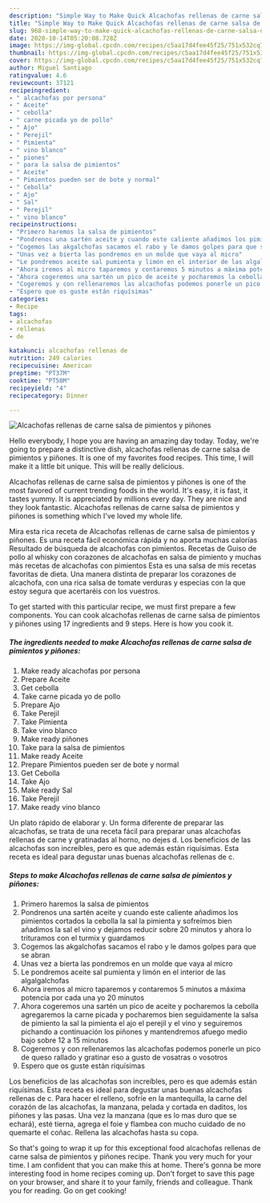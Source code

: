 ```yaml
---
description: "Simple Way to Make Quick Alcachofas rellenas de carne salsa de pimientos y piñones"
title: "Simple Way to Make Quick Alcachofas rellenas de carne salsa de pimientos y piñones"
slug: 968-simple-way-to-make-quick-alcachofas-rellenas-de-carne-salsa-de-pimientos-y-pinones
date: 2020-10-14T05:20:08.728Z
image: https://img-global.cpcdn.com/recipes/c5aa17d4fee45f25/751x532cq70/alcachofas-rellenas-de-carne-salsa-de-pimientos-y-pinones-foto-principal.jpg
thumbnail: https://img-global.cpcdn.com/recipes/c5aa17d4fee45f25/751x532cq70/alcachofas-rellenas-de-carne-salsa-de-pimientos-y-pinones-foto-principal.jpg
cover: https://img-global.cpcdn.com/recipes/c5aa17d4fee45f25/751x532cq70/alcachofas-rellenas-de-carne-salsa-de-pimientos-y-pinones-foto-principal.jpg
author: Miguel Santiago
ratingvalue: 4.6
reviewcount: 37121
recipeingredient:
- " alcachofas por persona"
- " Aceite"
- " cebolla"
- " carne picada yo de pollo"
- " Ajo"
- " Perejil"
- " Pimienta"
- " vino blanco"
- " piones"
- " para la salsa de pimientos"
- " Aceite"
- " Pimientos pueden ser de bote y normal"
- " Cebolla"
- " Ajo"
- " Sal"
- " Perejil"
- " vino blanco"
recipeinstructions:
- "Primero haremos la salsa de pimientos"
- "Pondrenos una sartén aceite y cuando este caliente añadimos los pimientos cortados la cebolla la sal la pimienta y sofreímos bien añadimos la sal el vino y dejamos reducir sobre 20 minutos y ahora lo trituramos con el turmix y guardamos"
- "Cogemos las akgalchofas sacamos el rabo y le damos golpes para que se abran"
- "Unas vez a bierta las pondremos en un molde que vaya al micro"
- "Le pondremos aceite sal pumienta y limón en el interior de las algalgalchofas"
- "Ahora iremos al micro taparemos y contaremos 5 minutos a máxima potencia por cada una yo 20 minutos"
- "Ahora cogeremos una sartén un pico de aceite y pocharemos la cebolla agregaremos la carne picada y pocharemos bien seguidamente la salsa de pimiento la sal la pimienta el ajo el perejil y el vino y seguiremos pichando a continuación los piñones y mantendremos afuego medio bajo sobre 12 a 15 minutos"
- "Cogeremos y con rellenaremos las alcachofas podemos ponerle un pico de queso rallado y gratinar eso a gusto de vosatras o vosotros"
- "Espero que os guste están riquísimas"
categories:
- Recipe
tags:
- alcachofas
- rellenas
- de

katakunci: alcachofas rellenas de 
nutrition: 249 calories
recipecuisine: American
preptime: "PT37M"
cooktime: "PT50M"
recipeyield: "4"
recipecategory: Dinner

---
```



![Alcachofas rellenas de carne salsa de pimientos y piñones](https://img-global.cpcdn.com/recipes/c5aa17d4fee45f25/751x532cq70/alcachofas-rellenas-de-carne-salsa-de-pimientos-y-pinones-foto-principal.jpg)

Hello everybody, I hope you are having an amazing day today. Today, we're going to prepare a distinctive dish, alcachofas rellenas de carne salsa de pimientos y piñones. It is one of my favorites food recipes. This time, I will make it a little bit unique. This will be really delicious.

Alcachofas rellenas de carne salsa de pimientos y piñones is one of the most favored of current trending foods in the world. It's easy, it is fast, it tastes yummy. It is appreciated by millions every day. They are nice and they look fantastic. Alcachofas rellenas de carne salsa de pimientos y piñones is something which I've loved my whole life.

Mira esta rica receta de Alcachofas rellenas de carne salsa de pimientos y piñones. Es una receta fácil económica rápida y no aporta muchas calorías Resultado de búsqueda de alcachofas con pimientos. Recetas de Guiso de pollo al whisky con corazones de alcachofas en salsa de pimiento y muchas más recetas de alcachofas con pimientos Esta es una salsa de mis recetas favoritas de dieta. Una manera distinta de preparar los corazones de alcachofa, con una rica salsa de tomate verduras y especias con la que estoy segura que acertaréis con los vuestros.


To get started with this particular recipe, we must first prepare a few components. You can cook alcachofas rellenas de carne salsa de pimientos y piñones using 17 ingredients and 9 steps. Here is how you cook it.

<!--inarticleads1-->

##### The ingredients needed to make Alcachofas rellenas de carne salsa de pimientos y piñones:

1. Make ready  alcachofas por persona
1. Prepare  Aceite
1. Get  cebolla
1. Take  carne picada yo de pollo
1. Prepare  Ajo
1. Take  Perejil
1. Take  Pimienta
1. Take  vino blanco
1. Make ready  piñones
1. Take  para la salsa de pimientos
1. Make ready  Aceite
1. Prepare  Pimientos pueden ser de bote y normal
1. Get  Cebolla
1. Take  Ajo
1. Make ready  Sal
1. Take  Perejil
1. Make ready  vino blanco


Un plato rápido de elaborar y. Un forma diferente de preparar las alcachofas, se trata de una receta fácil para preparar unas alcachofas rellenas de carne y gratinadas al horno, no dejes d. Los beneficios de las alcachofas son increíbles, pero es que además están riquísimas. Esta receta es ideal para degustar unas buenas alcachofas rellenas de c. 

<!--inarticleads2-->

##### Steps to make Alcachofas rellenas de carne salsa de pimientos y piñones:

1. Primero haremos la salsa de pimientos
1. Pondrenos una sartén aceite y cuando este caliente añadimos los pimientos cortados la cebolla la sal la pimienta y sofreímos bien añadimos la sal el vino y dejamos reducir sobre 20 minutos y ahora lo trituramos con el turmix y guardamos
1. Cogemos las akgalchofas sacamos el rabo y le damos golpes para que se abran
1. Unas vez a bierta las pondremos en un molde que vaya al micro
1. Le pondremos aceite sal pumienta y limón en el interior de las algalgalchofas
1. Ahora iremos al micro taparemos y contaremos 5 minutos a máxima potencia por cada una yo 20 minutos
1. Ahora cogeremos una sartén un pico de aceite y pocharemos la cebolla agregaremos la carne picada y pocharemos bien seguidamente la salsa de pimiento la sal la pimienta el ajo el perejil y el vino y seguiremos pichando a continuación los piñones y mantendremos afuego medio bajo sobre 12 a 15 minutos
1. Cogeremos y con rellenaremos las alcachofas podemos ponerle un pico de queso rallado y gratinar eso a gusto de vosatras o vosotros
1. Espero que os guste están riquísimas


Los beneficios de las alcachofas son increíbles, pero es que además están riquísimas. Esta receta es ideal para degustar unas buenas alcachofas rellenas de c. Para hacer el relleno, sofríe en la mantequilla, la carne del corazón de las alcachofas, la manzana, pelada y cortada en daditos, los piñones y las pasas. Una vez la manzana (que es lo mas duro que se echará), esté tierna, agrega el foie y flambea con mucho cuidado de no quemarte el coñac. Rellena las alcachofas hasta su copa. 

So that's going to wrap it up for this exceptional food alcachofas rellenas de carne salsa de pimientos y piñones recipe. Thank you very much for your time. I am confident that you can make this at home. There's gonna be more interesting food in home recipes coming up. Don't forget to save this page on your browser, and share it to your family, friends and colleague. Thank you for reading. Go on get cooking!

